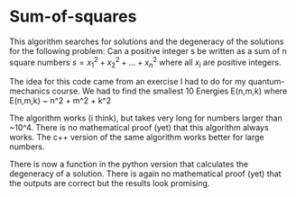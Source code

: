 # Sum-of-squares
This algorithm searches for solutions and the degeneracy of the solutions for the following problem:
Can a positive integer s be written as a sum of n square numbers
$s = x_1^2 + x_2^2 + ... + x_n^2$
where all $x_i$ are positive integers.


The idea for this code came from an exercise I had to do for my quantum-mechanics course.
We had to find the smallest 10 Energies E(n,m,k) where E(n,m,k) ~ n^2 + m^2 + k^2

The algorithm works (i think), but takes very long for numbers larger than ~10^4.
There is no mathematical proof (yet) that this algorithm always works.
The c++ version of the same algorithm works better for large numbers.

There is now a function in the python version that calculates the degeneracy of a solution.
There is again no mathematical proof (yet) that the outputs are correct but the results look promising.
